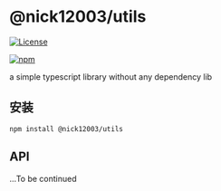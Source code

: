 # @nick12003/utils

[![License](https://img.shields.io/github/license/nick12003/utils)](https://github.com/nick12003/utils/blob/main/LICENSE)

[![npm](https://img.shields.io/badge/pnpm-v8.10.0-purple)](https://www.npmjs.com/package/@nick12003/utils/)

a simple typescript library without any dependency lib

## 安装

```shell
npm install @nick12003/utils
```

## API

...To be continued

